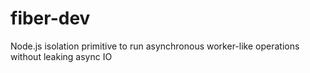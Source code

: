 # fiber-dev

Node.js isolation primitive to run asynchronous worker-like operations without leaking async IO
